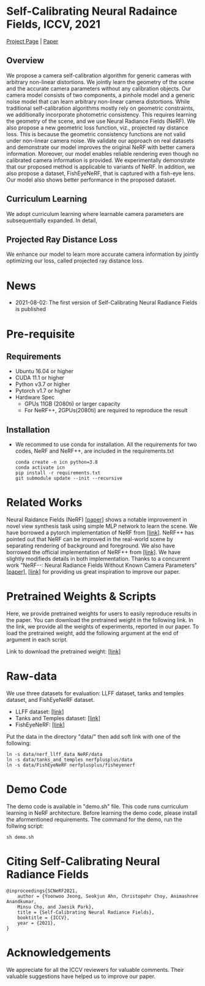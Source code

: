 # Self-Calibrating Neural Radaince Fields, ICCV, 2021

[Project Page](link) | [Paper](link)

## Overview

We propose a camera self-calibration algorithm for generic cameras with arbitrary non-linear distortions. We jointly learn the geometry of the scene and the accurate camera parameters without any calibration objects. Our camera model consists of two components, a pinhole model and a generic noise model that can learn arbitrary non-linear camera distortions. While traditional self-calibration algorithms mostly rely on geometric constraints, we additionally incorporate photometric consistency. This requires learning the geometry of the scene, and we use Neural Radiance Fields (NeRF).
We also propose a new geometric loss function, viz., projected ray distance loss. This is because the geometric consistency functions are not valid under non-linear camera noise. We validate our approach on real datasets and demonstrate our model improves the original NeRF with better camera information. Moreover, our model enables reliable rendering even though no calibrated camera information is provided. We experimentally demonstrate that our proposed method is applicable to variants of NeRF. In addition, we also propose a dataset, FishEyeNeRF, that is captured with a fish-eye lens. Our model also shows better performance in the proposed dataset.

## Curriculum Learning
We adopt curriculum learning where learnable camera parameters are subsequentially expanded. In detail, 


## Projected Ray Distance Loss
We enhance our model to learn more accurate camera information by jointly optimizing our loss, called projected ray distance loss. 


# News 
- 2021-08-02: The first version of Self-Calibrating Neural Radiance Fields is published

# Pre-requisite

## Requirements
- Ubuntu 16.04 or higher
- CUDA 11.1 or higher
- Python v3.7 or higher
- Pytorch v1.7 or higher
- Hardware Spec
    - GPUs 11GB (2080ti) or larger capacity
    - For NeRF++, 2GPUs(2080ti) are required to reproduce the result

## Installation
- We recommed to use conda for installation. All the requirements for two codes, NeRF and NeRF++, are included in the requirements.txt

    ```
    conda create -n icn python=3.8
    conda activate icn
    pip install -r requirements.txt
    git submodule update --init --recursive
    ```

# Related Works
Neural Raidance Fields (NeRF) [[paper]](https://arxiv.org/abs/2010.07492) shows a notable improvement in novel view synthesis task using simple MLP network to learn the scene. We have borrowed a pytorch implementation of NeRF from [[link]](https://github.com/yenchenlin/nerf-pytorch). NeRF++ has pointed out that NeRF can be improved in the real-world scene by separating rendering of background and foreground. We also have borrowed the official implementation of NeRF++ from [[link]](https://github.com/Kai-46/nerfplusplus). We have slightly modifieds details in both implementation. 
Thanks to a concurrent work "NeRF--: Neural Radiance Fields Without Known Camera Parameters" [[paper]](), [[link]](https://github.com/ActiveVisionLab/nerfmm) for providing us great inspiration to improve our paper. 

# Pretrained Weights & Scripts
Here, we provide pretrained weights for users to easily reproduce results in the paper. You can download the pretrained weight in the following link. In the link, we provide all the weights of experiments, reported in our paper. To load the pretrained weight, add the following argument at the end of argument in each script. 

Link to download the pretrained weight: [[link]](https://postechackr-my.sharepoint.com/:f:/g/personal/jeongyw12382_postech_ac_kr/EvimXN4W7hxNmiFNBPy8jKoBXSRKZY2J-r6c7rAVaHhwZA?e=1qIvBo)


# Raw-data
We use three datasets for evaluation: LLFF dataset, tanks and temples dataset, and FishEyeNeRF dataset. 
- LLFF dataset: [[link]](https://drive.google.com/drive/folders/128yBriW1IG_3NJ5Rp7APSTZsJqdJdfc1)
- Tanks and Temples dataset: [[link]](https://drive.google.com/file/d/11KRfN91W1AxAW6lOFs4EeYDbeoQZCi87/view?usp=sharing)
- FishEyeNeRF: [[link]](https://postechackr-my.sharepoint.com/:u:/g/personal/jeongyw12382_postech_ac_kr/Ec0Z2IwNFbJHoRPdqDQiVPkBdJ8ECc82CTO3Ayq5sVuxCw?e=ijOobt)

Put the data in the directory "data/" then add soft link with one of the following:
```python3
ln -s data/nerf_llff_data NeRF/data
ln -s data/tanks_and_temples nerfplusplus/data
ln -s data/FishEyeNeRF nerfplusplus/fisheyenerf
```

# Demo Code

The demo code is available in "demo.sh" file. This code runs curriculum learning in NeRF architecture. Before learning the demo code, please install the aformentioned requirements. The command for the demo, run the follwing script:

```python3
sh demo.sh
```

# Citing Self-Calibrating Neural Radiance Fields
    @inproceedings{SCNeRF2021,
        author = {Yoonwoo Jeong, Seokjun Ahn, Christopehr Choy, Animashree Anandkumar, 
        Minsu Cho, and Jaesik Park},
        title = {Self-Calibrating Neural Radiance Fields},
        booktitle = {ICCV},
        year = {2021},
    }

# Acknowledgements

We appreciate for all the ICCV reviewers for valuable comments. Their valuable suggestions have helped us to improve our paper. 